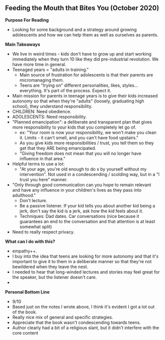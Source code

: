 ## Feeding the Mouth that Bites You (October 2020)

**Purpose For Reading**
- Looking for some background and a strategy around growing adolescents and how we can help them as well as ourselves as parents.
 
**Main Takeaways**
- We live in weird times - kids don't have to grow up and start working immediately when they turn 10 like they did pre-industrial revolution. We have more time in general.
- Teenaged years = "adults in training."
	- Main source of frustration for adolescents is that their parents are micromanaging them.
	- Teens are "trying on" different personalities, likes, styles... everything. It's part of the process. Expect it.
- Main mission for parents in teenage years is to give their kids increased autonomy so that when they're "adults" (loosely, graduating high school), they understand responsibility.
- CHILDREN: Need obedience.
- ADOLESCENTS: Need responsibility.
- "Planned emancipation": a deliberate and transparent plan that gives more responsibility to your kids that you completely let go of. 
	- ex: "Your room is now your responsibility, we won't make you clean it. Limits - it can't smell, and you can't have food upstairs."
	- As you give kids more responsibilities / trust, you tell them so they get that they ARE being emancipated.
	- "Giving freedom does not mean that you will no longer have influence in that area."
- Helpful terms to use a lot:
	- "At your age, you're old enough to do x by yourself without my intervention". Not used in a condescending / scolding way, but in a "I trust you here" manner.
- "Only through good communication can you hope to remain relevant and have any influence in your children's lives as they pass into adulthood."
	- Don't lecture.
	- Be a passive listener. If your kid tells you about another kid being a jerk, don't say the kid is a jerk, ask how the kid feels about it.
	- Techniques: Dad dates. Car conversations (nice because it guarantees an end to the conversation and that attention is at least somewhat split)
- Need to really respect privacy. 

**What can I do with this?**
- empathy++.
- I buy into the idea that teens are looking for more autonomy and that it's important to give it to them in a deliberate manner so that they're not bewildered when they leave the nest.
- I needed to hear that long-winded lectures and stories may feel great for the speaker, but the listener doesn't care.
- 

**Personal Bottom Line**
- 9/10
- Based just on the notes I wrote above, I think it's evident I got a lot out of the book.
- Really nice mix of general and specific strategies.
- Appreciate that the book wasn't condescending towards teens.
- Author clearly had a bit of a religious slant, but it didn't interfere with the core content 
<!--stackedit_data:
eyJoaXN0b3J5IjpbNjE2OTMxNTk0LC0xODQ5NzczNjAzLDE3OD
Y3OTQ1OTksLTI5Njk4MzgyM119
-->